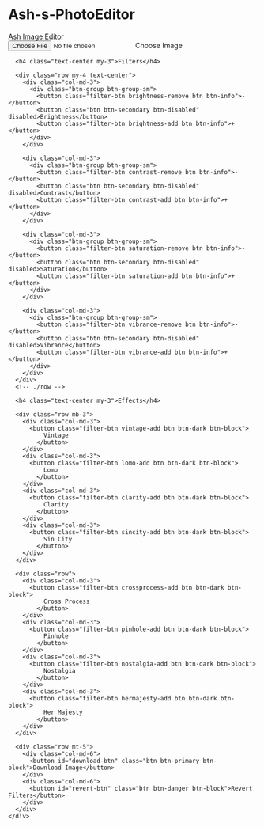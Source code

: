 # Ash-s-PhotoEditor
<!DOCTYPE html>
<html>
<head>
	<title>PhotoEditor</title>
	<meta charset="utf-8">
	<meta name="viewport" content="width=device-width">
	<link rel="stylesheet" href="https://bootswatch.com/4/flatly/bootstrap.min.css">
	<style>
		canvas {
  		margin: auto;
  		background: #ececec;
  		width: 100%;
		}
		.btn-disabled {
  		color: #fff !important;
		}
	</style>
</head>
<body>
	<nav class="navbar navbar-dark bg-info mb-5">
  <div class="container">
    <a href="#" class="navbar-brand">Ash Image Editor</a>
  </div>
</nav>
<div class="container">
  <div class="row">
    <div class="col-md-8 m-auto">
      <div class="custom-file mb-3">
        <input type="file" class="custom-file-input" id="upload-file">
        <label for="upload-file" class="custom-file-label">Choose Image</label>
      </div>
      <canvas id="canvas"></canvas>

      <h4 class="text-center my-3">Filters</h4>

      <div class="row my-4 text-center">
        <div class="col-md-3">
          <div class="btn-group btn-group-sm">
            <button class="filter-btn brightness-remove btn btn-info">-</button>
            <button class="btn btn-secondary btn-disabled" disabled>Brightness</button>
            <button class="filter-btn brightness-add btn btn-info">+</button>
          </div>
        </div>

        <div class="col-md-3">
          <div class="btn-group btn-group-sm">
            <button class="filter-btn contrast-remove btn btn-info">-</button>
            <button class="btn btn-secondary btn-disabled" disabled>Contrast</button>
            <button class="filter-btn contrast-add btn btn-info">+</button>
          </div>
        </div>

        <div class="col-md-3">
          <div class="btn-group btn-group-sm">
            <button class="filter-btn saturation-remove btn btn-info">-</button>
            <button class="btn btn-secondary btn-disabled" disabled>Saturation</button>
            <button class="filter-btn saturation-add btn btn-info">+</button>
          </div>
        </div>

        <div class="col-md-3">
          <div class="btn-group btn-group-sm">
            <button class="filter-btn vibrance-remove btn btn-info">-</button>
            <button class="btn btn-secondary btn-disabled" disabled>Vibrance</button>
            <button class="filter-btn vibrance-add btn btn-info">+</button>
          </div>
        </div>
      </div>
      <!-- ./row -->

      <h4 class="text-center my-3">Effects</h4>

      <div class="row mb-3">
        <div class="col-md-3">
          <button class="filter-btn vintage-add btn btn-dark btn-block">
              Vintage
            </button>
        </div>
        <div class="col-md-3">
          <button class="filter-btn lomo-add btn btn-dark btn-block">
              Lomo
            </button>
        </div>
        <div class="col-md-3">
          <button class="filter-btn clarity-add btn btn-dark btn-block">
              Clarity
            </button>
        </div>
        <div class="col-md-3">
          <button class="filter-btn sincity-add btn btn-dark btn-block">
              Sin City
            </button>
        </div>
      </div>

      <div class="row">
        <div class="col-md-3">
          <button class="filter-btn crossprocess-add btn btn-dark btn-block">
              Cross Process
            </button>
        </div>
        <div class="col-md-3">
          <button class="filter-btn pinhole-add btn btn-dark btn-block">
              Pinhole
            </button>
        </div>
        <div class="col-md-3">
          <button class="filter-btn nostalgia-add btn btn-dark btn-block">
              Nostalgia
            </button>
        </div>
        <div class="col-md-3">
          <button class="filter-btn hermajesty-add btn btn-dark btn-block">
              Her Majesty
            </button>
        </div>
      </div>

      <div class="row mt-5">
        <div class="col-md-6">
          <button id="download-btn" class="btn btn-primary btn-block">Download Image</button>
        </div>
        <div class="col-md-6">
          <button id="revert-btn" class="btn btn-danger btn-block">Revert Filters</button>
        </div>
      </div>
    </div>
  </div>
</div>
<script>
	const canvas = document.getElementById("canvas");
const ctx = canvas.getContext("2d");

let img = new Image();
let fileName = "";

const downloadBtn = document.getElementById("download-btn");
const uploadFile = document.getElementById("upload-file");
const revertBtn = document.getElementById("revert-btn");

// Filter & Effects

document.addEventListener("click", e =>//using arrow function here onwards 
{
  if (e.target.classList.contains("filter-btn")) {
    if (e.target.classList.contains("brightness-add")) {
      Caman("#canvas", img, function() {
        this.brightness(5).render();
      });
    } else if (e.target.classList.contains("brightness-remove")) {
      Caman("#canvas", img, function() {
        this.brightness(-5).render();
      });
    } else if (e.target.classList.contains("contrast-add")) {
      Caman("#canvas", img, function() {
        this.contrast(5).render();
      });
    } else if (e.target.classList.contains("contrast-remove")) {
      Caman("#canvas", img, function() {
        this.contrast(-5).render();
      });
    } else if (e.target.classList.contains("saturation-add")) {
      Caman("#canvas", img, function() {
        this.saturation(5).render();
      });
    } else if (e.target.classList.contains("saturation-remove")) {
      Caman("#canvas", img, function() {
        this.saturation(-5).render();
      });
    } else if (e.target.classList.contains("vibrance-add")) {
      Caman("#canvas", img, function() {
        this.vibrance(5).render();
      });
    } else if (e.target.classList.contains("vibrance-remove")) {
      Caman("#canvas", img, function() {
        this.vibrance(-5).render();
      });
    } else if (e.target.classList.contains("vintage-add")) {
      Caman("#canvas", img, function() {
        this.vintage().render();
      });
    } else if (e.target.classList.contains("lomo-add")) {
      Caman("#canvas", img, function() {
        this.lomo().render();
      });
    } else if (e.target.classList.contains("clarity-add")) {
      Caman("#canvas", img, function() {
        this.clarity().render();
      });
    } else if (e.target.classList.contains("sincity-add")) {
      Caman("#canvas", img, function() {
        this.sinCity().render();
      });
    } else if (e.target.classList.contains("crossprocess-add")) {
      Caman("#canvas", img, function() {
        this.crossProcess().render();
      });
    } else if (e.target.classList.contains("pinhole-add")) {
      Caman("#canvas", img, function() {
        this.pinhole().render();
      });
    } else if (e.target.classList.contains("nostalgia-add")) {
      Caman("#canvas", img, function() {
        this.nostalgia().render();
      });
    } else if (e.target.classList.contains("hermajesty-add")) {
      Caman("#canvas", img, function() {
        this.herMajesty().render();
      });
    }
  }
});

// Revert Filters
revertBtn.addEventListener("click", e => {
  Caman("#canvas", img, function() {
    this.revert();
  });
});


uploadFile.addEventListener("change", () => {

  const file = document.getElementById("upload-file").files[0];

  const reader = new FileReader();

  if (file) {

    fileName = file.name;
    reader.readAsDataURL(file);
  }

  reader.addEventListener(
    "load",
    () => {

      img = new Image();

      img.src = reader.result;

      img.onload = function() {
        canvas.width = img.width;
        canvas.height = img.height;
        ctx.drawImage(img, 0, 0, img.width, img.height);
        canvas.removeAttribute("data-caman-id");
      };
    },
    false
  );
});


downloadBtn.addEventListener("click", () => {
  
  const fileExtension = fileName.slice(-4);


  let newFilename;


  if (fileExtension === ".jpg" || fileExtension === ".png") {

    newFilename = fileName.substring(0, fileName.length - 4) + "-edited.jpg";
  }


  download(canvas, newFilename);
});

function download(canvas, filename) {
 
  let e;

  const link = document.createElement("a");

 
  link.download = filename;
  link.href = canvas.toDataURL("image/jpeg", 0.8);
 
  e = new MouseEvent("click");

  link.dispatchEvent(e);
}
</script>
<script src="https://cdnjs.cloudflare.com/ajax/libs/camanjs/4.1.2/caman.full.js"></script>
</body>
</html>
